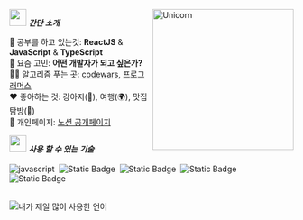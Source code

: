 <img src="https://media.giphy.com/media/ObNTw8Uzwy6KQ/giphy.gif" width="30px">&nbsp;***간단 소개***
<img align="right" width=250px alt="Unicorn" src="https://media.giphy.com/media/3ohs4BSacFKI7A717y/giphy.gif" />

🌱 공부를 하고 있는것: **ReactJS** & **JavaScript** & **TypeScript**<br>
🤔 요즘 고민: **어떤 개발자가 되고 싶은가?** <br>
👨‍💻 알고리즘 푸는 곳: [codewars](https://www.codewars.com/users/monii_yoo), [프로그래머스](https://programmers.co.kr/)<br>
♥️ 좋아하는 것: 강아지(🐶), 여행(🌍), 맛집 탐방(🍕) <br>
🔗 개인페이지: [노션 공개페이지](https://www.notion.so/monii0312/Log-5acdfbdb8bbc425b901bc97723e9b991)

<img src="https://media.giphy.com/media/ObNTw8Uzwy6KQ/giphy.gif" width="30px">&nbsp;***사용 할 수 있는 기술***<br><br>
![javascript](https://img.shields.io/badge/javascript-%23000?style=for-the-badge&logo=javascript&logoColor=white&labelColor=%23F7DF1E&color=%23F7DF1E)&nbsp;
![Static Badge](https://img.shields.io/badge/react-%23000?style=for-the-badge&logo=react&logoColor=white&labelColor=%2361DAFB&color=%2361DAFB)&nbsp;
![Static Badge](https://img.shields.io/badge/typescript-%23000?style=for-the-badge&logo=typescript&logoColor=white&labelColor=%233178C6&color=%233178C6)&nbsp;
![Static Badge](https://img.shields.io/badge/styledcomponents-%23000?style=for-the-badge&logo=styledcomponents&logoColor=white&labelColor=%23DB7093&color=%23DB7093)&nbsp;
![Static Badge](https://img.shields.io/badge/css3-%23000?style=for-the-badge&logo=css3&logoColor=white&labelColor=%231572B6&color=%231572B6)<br><br>

<img align="left" src="https://github-readme-stats.vercel.app/api/top-langs?username=monii&show_icons=true&locale=en&layout=compact" alt="내가 제일 많이 사용한 언어" />



